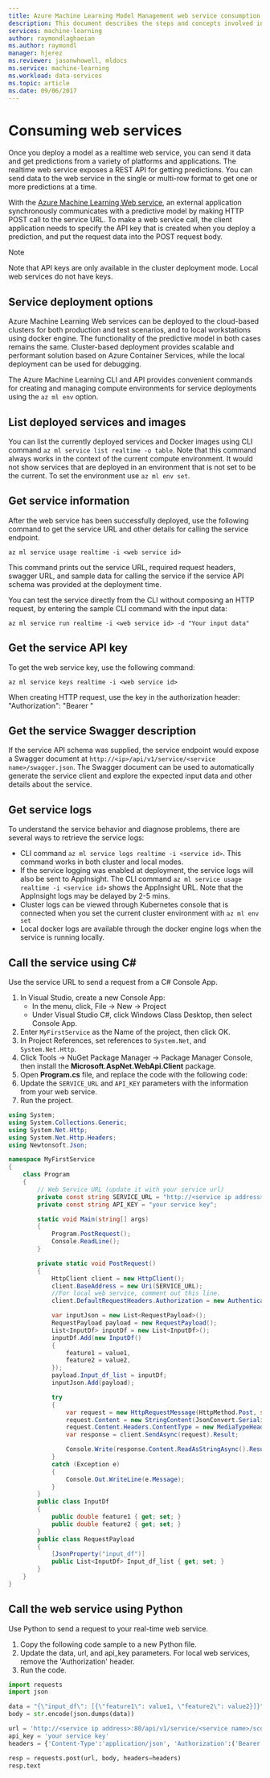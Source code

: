 ```yaml
---
title: Azure Machine Learning Model Management web service consumption | Microsoft Docs
description: This document describes the steps and concepts involved in consuming web services deployed using model management in Azure Machine Learning.
services: machine-learning
author: raymondlaghaeian
ms.author: raymondl
manager: hjerez
ms.reviewer: jasonwhowell, mldocs
ms.service: machine-learning
ms.workload: data-services
ms.topic: article
ms.date: 09/06/2017
---
```

# Consuming web services
Once you deploy a model as a realtime web service, you can send it data and get predictions from a variety of platforms and applications. The realtime web service exposes a REST API for getting predictions. You can send data to the web service in the single or multi-row format to get one or more predictions at a time.

With the [Azure Machine Learning Web service](model-management-service-deploy.md), an external application synchronously communicates with a predictive model by making HTTP POST call to the service URL. To make a web service call, the client application needs to specify the API key that is created when you deploy a prediction, and put the request data into the POST request body.

> [!NOTE]
> Note that API keys are only available in the cluster deployment mode. Local web services do not have keys.

## Service deployment options
Azure Machine Learning Web services can be deployed to the cloud-based clusters for both production and test scenarios, and to local workstations using docker engine. The functionality of the predictive model in both cases remains the same. Cluster-based deployment provides scalable and performant solution based on Azure Container Services, while the local deployment can be used for debugging. 

The Azure Machine Learning CLI and API provides convenient commands for creating and managing compute environments for service deployments using the ```az ml env``` option. 

## List deployed services and images
You can list the currently deployed services and Docker images using CLI command ```az ml service list realtime -o table```. Note that this command always works in the context of the current compute environment. It would not show services that are deployed in an environment that is not set to be the current. To set the environment use ```az ml env set```. 

## Get service information
After the web service has been successfully deployed, use the following command to get the service URL and other details for calling the service endpoint. 

```
az ml service usage realtime -i <web service id>
```

This command prints out the service URL, required request headers, swagger URL, and sample data for calling the service if the service API schema was provided at the deployment time.

You can test the service directly from the CLI without composing an HTTP request, by entering the sample CLI command with the input data:

```
az ml service run realtime -i <web service id> -d "Your input data"
```

## Get the service API key
To get the web service key, use the following command:

```
az ml service keys realtime -i <web service id>
```
When creating HTTP request, use the key in the authorization header: "Authorization": "Bearer <key>"

## Get the service Swagger description
If the service API schema was supplied, the service endpoint would expose a Swagger document at ```http://<ip>/api/v1/service/<service name>/swagger.json```. The Swagger document can be used to automatically generate the service client and explore the expected input data and other details about the service.

## Get service logs
To understand the service behavior and diagnose problems, there are several ways to retrieve the service logs:
- CLI command ```az ml service logs realtime -i <service id>```. This command works in both cluster and local modes.
- If the service logging was enabled at deployment, the service logs will also be sent to AppInsight. The CLI command ```az ml service usage realtime -i <service id>``` shows the AppInsight URL. Note that the AppInsight logs may be delayed by 2-5 mins.
- Cluster logs can be viewed through Kubernetes console that is connected when you set the current cluster environment with ```az ml env set```
- Local docker logs are available through the docker engine logs when the service is running locally.

## Call the service using C#
Use the service URL to send a request from a C# Console App. 

1. In Visual Studio, create a new Console App: 
    * In the menu, click, File -> New -> Project
    * Under Visual Studio C#, click Windows Class Desktop, then select Console App.
2. Enter `MyFirstService` as the Name of the project, then click OK.
3. In Project References, set references to `System.Net`, and `System.Net.Http`.
4. Click Tools -> NuGet Package Manager -> Package Manager Console, then install the **Microsoft.AspNet.WebApi.Client** package.
5. Open **Program.cs** file, and replace the code with the following code:
6. Update the `SERVICE_URL` and `API_KEY` parameters with the information from your web service.
7. Run the project.

```csharp
using System;
using System.Collections.Generic;
using System.Net.Http;
using System.Net.Http.Headers;
using Newtonsoft.Json;

namespace MyFirstService
{
    class Program
    {
        // Web Service URL (update it with your service url)
        private const string SERVICE_URL = "http://<service ip address>:80/api/v1/service/<service name>/score";
        private const string API_KEY = "your service key";

        static void Main(string[] args)
        {
            Program.PostRequest();
            Console.ReadLine();
        }

        private static void PostRequest()
        {
            HttpClient client = new HttpClient();
            client.BaseAddress = new Uri(SERVICE_URL);
            //For local web service, comment out this line.
            client.DefaultRequestHeaders.Authorization = new AuthenticationHeaderValue("Bearer", API_KEY);

            var inputJson = new List<RequestPayload>();
            RequestPayload payload = new RequestPayload();
            List<InputDf> inputDf = new List<InputDf>();
            inputDf.Add(new InputDf()
            {
                feature1 = value1,
                feature2 = value2,
            });
            payload.Input_df_list = inputDf;
            inputJson.Add(payload);

            try
            {
                var request = new HttpRequestMessage(HttpMethod.Post, string.Empty);
                request.Content = new StringContent(JsonConvert.SerializeObject(payload));
                request.Content.Headers.ContentType = new MediaTypeHeaderValue("application/json");
                var response = client.SendAsync(request).Result;

                Console.Write(response.Content.ReadAsStringAsync().Result);
            }
            catch (Exception e)
            {
                Console.Out.WriteLine(e.Message);
            }
        }
        public class InputDf
        {
            public double feature1 { get; set; }
            public double feature2 { get; set; }
        }
        public class RequestPayload
        {
            [JsonProperty("input_df")]
            public List<InputDf> Input_df_list { get; set; }
        }
    }
}
```

## Call the web service using Python
Use Python to send a request to your real-time web service. 

1. Copy the following code sample to a new Python file.
2. Update the data, url, and api_key parameters. For local web services, remove the 'Authorization' header.
3. Run the code. 

```python
import requests
import json

data = "{\"input_df\": [{\"feature1\": value1, \"feature2\": value2}]}"
body = str.encode(json.dumps(data))

url = 'http://<service ip address>:80/api/v1/service/<service name>/score'
api_key = 'your service key' 
headers = {'Content-Type':'application/json', 'Authorization':('Bearer '+ api_key)}

resp = requests.post(url, body, headers=headers)
resp.text
```
